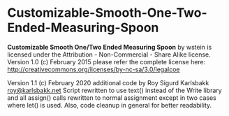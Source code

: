 # Customizable-Smooth-One-Two-Ended-Measuring-Spoon

**Customizable Smooth One/Two Ended Measuring Spoon** by wstein 
is licensed under the Attribution - Non-Commercial - Share Alike license. 
Version 1.0 (c) February 2015
please refer the complete license here: http://creativecommons.org/licenses/by-nc-sa/3.0/legalcoe

Version 1.1 (c) February 2020 additional code by Roy Sigurd Karlsbakk <roy@karlsbakk.net>
Script rewritten to use text() instead of the Write library and all assign() calls
rewritten to normal assignment except in two cases where let() is used. Also, code
cleanup in general for better readability.
